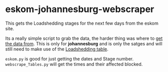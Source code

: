 # eskom-johannesburg-webscraper
This gets the Loadshedding stages for the next few days from the eskom site. 

Its a really simple script to grab the data, the harder thing was where to [get the data from](https://www.citypower.co.za/customers/Pages/Load_Shedding_Downloads.aspx).
This is only for **johannesburg** and is only the satges and will still need to make use of the [Loadshedding table](https://www.eskom.co.za/distribution/customer-service/outages/municipal-loadshedding-schedules/). 


``eskom.py`` is good for just getting the dates and Stage number.
``webscrape_Tables.py`` will get the times and their affected blocked. 
